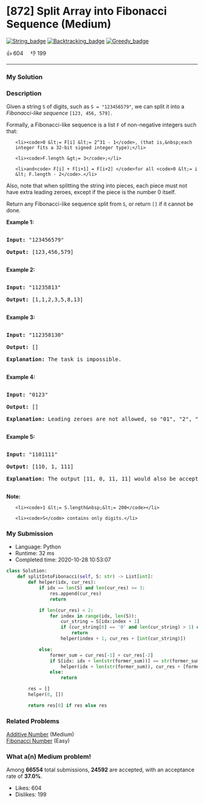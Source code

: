 # [872] Split Array into Fibonacci Sequence (Medium)

[![String_badge](https://img.shields.io/badge/topic-String-green.svg)](https://leetcode.com/problems/split-array-into-fibonacci-sequence/)  [![Backtracking_badge](https://img.shields.io/badge/topic-Backtracking-green.svg)](https://leetcode.com/problems/split-array-into-fibonacci-sequence/)  [![Greedy_badge](https://img.shields.io/badge/topic-Greedy-green.svg)](https://leetcode.com/problems/split-array-into-fibonacci-sequence/) 

:+1: 604 &nbsp; &nbsp; :thumbsdown: 199

---

### My Solution


### Description
<p>Given a string <code>S</code>&nbsp;of digits, such as <code>S = &quot;123456579&quot;</code>, we can split it into a <em>Fibonacci-like sequence</em>&nbsp;<code>[123, 456, 579].</code></p>

<p>Formally, a Fibonacci-like sequence is a list&nbsp;<code>F</code> of non-negative integers such that:</p>

<ul>
	<li><code>0 &lt;= F[i] &lt;= 2^31 - 1</code>, (that is,&nbsp;each integer fits a 32-bit signed integer type);</li>
	<li><code>F.length &gt;= 3</code>;</li>
	<li>and<code> F[i] + F[i+1] = F[i+2] </code>for all <code>0 &lt;= i &lt; F.length - 2</code>.</li>
</ul>

<p>Also, note that when splitting the string into pieces, each piece must not have extra leading zeroes, except if the piece is the number 0 itself.</p>

<p>Return any Fibonacci-like sequence split from <code>S</code>, or return <code>[]</code> if it cannot be done.</p>

<p><strong>Example 1:</strong></p>

<pre>
<strong>Input: </strong>&quot;123456579&quot;
<strong>Output: </strong>[123,456,579]
</pre>

<p><strong>Example 2:</strong></p>

<pre>
<strong>Input: </strong>&quot;11235813&quot;
<strong>Output: </strong>[1,1,2,3,5,8,13]
</pre>

<p><strong>Example 3:</strong></p>

<pre>
<strong>Input: </strong>&quot;112358130&quot;
<strong>Output: </strong>[]
<strong>Explanation: </strong>The task is impossible.
</pre>

<p><strong>Example 4:</strong></p>

<pre>
<strong>Input: </strong>&quot;0123&quot;
<strong>Output: </strong>[]
<strong>Explanation: </strong>Leading zeroes are not allowed, so &quot;01&quot;, &quot;2&quot;, &quot;3&quot; is not valid.
</pre>

<p><strong>Example 5:</strong></p>

<pre>
<strong>Input: </strong>&quot;1101111&quot;
<strong>Output: </strong>[110, 1, 111]
<strong>Explanation: </strong>The output [11, 0, 11, 11] would also be accepted.
</pre>

<p><strong>Note: </strong></p>

<ol>
	<li><code>1 &lt;= S.length&nbsp;&lt;= 200</code></li>
	<li><code>S</code> contains only digits.</li>
</ol>



### My Submission

- Language: Python
- Runtime: 32 ms
- Completed time: 2020-10-28 10:53:07

```Python
class Solution:
    def splitIntoFibonacci(self, S: str) -> List[int]:
        def helper(idx, cur_res):
            if idx == len(S) and len(cur_res) >= 3:
                res.append(cur_res)
                return

            if len(cur_res) < 2:
                for index in range(idx, len(S)):
                    cur_string = S[idx:index + 1]
                    if (cur_string[0] == '0' and len(cur_string) > 1) or int(cur_string) > 2 ** 31 - 1:
                        return
                    helper(index + 1, cur_res + [int(cur_string)])

            else:
                former_sum = cur_res[-1] + cur_res[-2]
                if S[idx: idx + len(str(former_sum))] == str(former_sum) and former_sum < 2 ** 31 - 1:
                    helper(idx + len(str(former_sum)), cur_res + [former_sum])
                else:
                    return

        res = []
        helper(0, [])

        return res[0] if res else res
```


### Related Problems
[Additive Number](https://leetcode.com/problems/additive-number/) (Medium) <br>
[Fibonacci Number](https://leetcode.com/problems/fibonacci-number/) (Easy) <br>



### What a(n) Medium problem!
Among **66554** total submissions, **24592** are accepted, with an acceptance rate of **37.0%**. <br>

- Likes: 604
- Dislikes: 199

